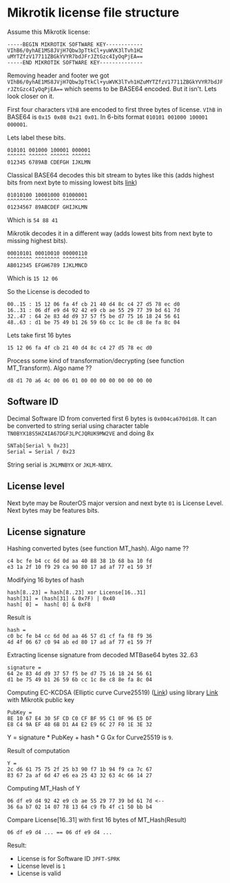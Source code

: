# Mikrotik license file structure
Assume this Mikrotik license:
```
-----BEGIN MIKROTIK SOFTWARE KEY------------
VIhB6/0yhAE1MS8JVjH7Qbw3pTtkCl+yuWVK3lTvh1HZ
uMYTZfzV17711ZBGkYVYR7bdJFrJZtGzc4IyOqPjEA==
-----END MIKROTIK SOFTWARE KEY--------------
```
Removing header and footer we got
`VIhB6/0yhAE1MS8JVjH7Qbw3pTtkCl+yuWVK3lTvh1HZuMYTZfzV17711ZBGkYVYR7bdJFrJZtGzc4IyOqPjEA==`
which seems to be BASE64 encoded. But it isn't. Lets look closer on it. 

First four characters `VIhB` are encoded to first three bytes of license. `VIhB` in BASE64 is `0x15 0x08 0x21 0x01`. In 6-bits format `010101 001000 100001 000001`.  

Lets label these bits.
```
010101 001000 100001 000001
^^^^^^ ^^^^^^ ^^^^^^ ^^^^^^
012345 6789AB CDEFGH IJKLMN
```
Classical BASE64 decodes this bit stream to bytes like this (adds highest bits from next byte to missing lowest bits [link](https://en.wikipedia.org/wiki/Base64#Examples))
```
01010100 10001000 01000001
^^^^^^^^ ^^^^^^^^ ^^^^^^^^
01234567 89ABCDEF GHIJKLMN
```
Which is `54 88 41`

Mikrotik decodes it in a different way (adds lowest bits from next byte to missing highest bits).
```
00010101 00010010 00000110
^^^^^^^^ ^^^^^^^^ ^^^^^^^^
AB012345 EFGH6789 IJKLMNCD
```
Which is `15 12 06`

So the License is decoded to
```
00..15 : 15 12 06 fa 4f cb 21 40 d4 8c c4 27 d5 78 ec d0
16..31 : 06 df e9 d4 92 42 e9 cb ae 55 29 77 39 bd 61 7d
32..47 : 64 2e 83 4d d9 37 57 f5 be d7 75 16 18 24 56 61
48..63 : d1 be 75 49 b1 26 59 6b cc 1c 8e c8 8e fa 8c 04
```

Lets take first 16 bytes
```
15 12 06 fa 4f cb 21 40 d4 8c c4 27 d5 78 ec d0
```
Process some kind of transformation/decrypting (see function MT_Transform). Algo name ??
```
d8 d1 70 a6 4c 00 06 01 00 00 00 00 00 00 00 00
```
## Software ID
Decimal Software ID from converted first 6 bytes is `0x004ca670d1d8`. It can be converted to string serial using character table `TN0BYX18S5HZ4IA67DGF3LPCJQRUK9MW2VE` and doing 8x
```
SNTab[Serial % 0x23]
Serial = Serial / 0x23
```
String serial is `JKLMNBYX` or `JKLM-NBYX`.

## License level
Next byte may be RouterOS major version and next byte `01` is License Level. Next bytes may be features bits.

## License signature
Hashing converted bytes  (see function MT_hash). Algo name ??
```
c4 bc fe b4 cc 6d 0d aa 40 88 38 1b 68 ba 10 fd
e3 1a 2f 10 f9 29 ca 90 80 17 ad af 77 e1 59 3f
```
Modifying 16 bytes of hash
```
hash[8..23] = hash[8..23] xor License[16..31]
hash[31] = (hash[31] & 0x7F) | 0x40
hash[ 0] =  hash[ 0] & 0xF8
```
Result is
```
hash =
c0 bc fe b4 cc 6d 0d aa 46 57 d1 cf fa f8 f9 36
4d 4f 06 67 c0 94 ab ed 80 17 ad af 77 e1 59 7f
```

Extracting license signature from decoded MTBase64 bytes 32..63
```
signature =
64 2e 83 4d d9 37 57 f5 be d7 75 16 18 24 56 61
d1 be 75 49 b1 26 59 6b cc 1c 8e c8 8e fa 8c 04
```
Computing EC-KCDSA (Elliptic curve Curve25519) ([Link](https://en.wikipedia.org/wiki/Curve25519)) using library [Link ](https://github.com/johndoe31415/joeecc)with Mikrotik public key
```
PubKey =
8E 10 67 E4 30 5F CD C0 CF BF 95 C1 0F 96 E5 DF
E8 C4 9A EF 48 6B D1 A4 E2 E9 6C 27 F0 1E 3E 32
```
Y = signature * PubKey + hash * G
Gx for Curve25519 is `9`.

Result of computation
```
Y =
2c d6 61 75 75 2f 25 b3 90 f7 1b 94 f9 ca 7c 67
83 67 2a af 6d 47 e6 ea 25 43 32 63 4c 66 14 27
```
Computing MT_Hash of Y
```
06 df e9 d4 92 42 e9 cb ae 55 29 77 39 bd 61 7d <--
36 6a b7 02 14 07 78 13 64 c9 fb 4f c1 50 bb b4
```
Compare License[16..31] with first 16 bytes of MT_Hash(Result)
```
06 df e9 d4 ... == 06 df e9 d4 ...
```
Result:
* License is for Software ID `JPFT-SPRK`
* License level is `1`
* License is valid

